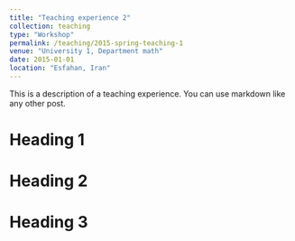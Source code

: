 ```yaml
---
title: "Teaching experience 2"
collection: teaching
type: "Workshop"
permalink: /teaching/2015-spring-teaching-1
venue: "University 1, Department math"
date: 2015-01-01
location: "Esfahan, Iran"
---
```


This is a description of a teaching experience. You can use markdown like any other post.

Heading 1
======

Heading 2
======

Heading 3
======
